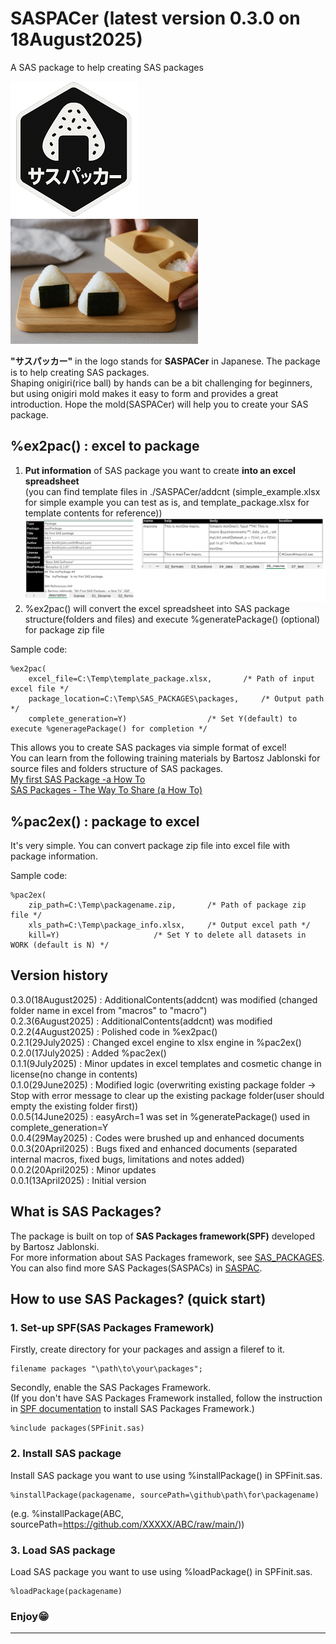 # SASPACer (latest version 0.3.0 on 18August2025)
A SAS package to help creating SAS packages

![logo](https://github.com/Nakaya-Ryo/SASPACer/blob/main/saspacer_logo_small.png)
&nbsp;&nbsp;&nbsp;&nbsp;&nbsp;&nbsp;&nbsp;&nbsp;&nbsp;&nbsp;&nbsp;&nbsp;&nbsp;&nbsp;&nbsp;&nbsp;&nbsp;&nbsp;&nbsp;&nbsp;
<img src="https://github.com/Nakaya-Ryo/SASPACer/blob/main/onigiri.png?raw=true" alt="onigiri" width="300"/>

**"サスパッカー"** in the logo stands for **SASPACer** in Japanese. The package is to help creating SAS packages. <br>Shaping onigiri(rice ball) by hands can be a bit challenging for beginners, but using onigiri mold makes it easy to form and provides a great introduction. Hope the mold(SASPACer) will help you to create your SAS package.

## %ex2pac() : excel to package
1. **Put information** of SAS package you want to create **into an excel spreadsheet** <br>(you can find template files in ./SASPACer/addcnt (simple_example.xlsx for simple example you can test as is, and template_package.xlsx for template contents for reference))
![excel](./excel_image.png)
2. %ex2pac() will convert the excel spreadsheet into SAS package structure(folders and files) and execute %generatePackage() (optional) for package zip file

Sample code:
~~~sas
%ex2pac(
	excel_file=C:\Temp\template_package.xlsx,		/* Path of input excel file */
	package_location=C:\Temp\SAS_PACKAGES\packages,		/* Output path */
	complete_generation=Y)					/* Set Y(default) to execute %generagePackage() for completion */
~~~
This allows you to create SAS packages via simple format of excel!  
You can learn from the following training materials by Bartosz Jablonski for source files and folders structure of SAS packages.  
[My first SAS Package -a How To](https://github.com/yabwon/SAS_PACKAGES/blob/main/SPF/Documentation/SAS(r)%20packages%20-%20the%20way%20to%20share%20(a%20how%20to)-%20Paper%204725-2020%20-%20extended.pdf)   
[SAS Packages - The Way To Share (a How To)](https://github.com/yabwon/SAS_PACKAGES/blob/main/SPF/Documentation/SAS(r)%20packages%20-%20the%20way%20to%20share%20(a%20how%20to)-%20Paper%204725-2020%20-%20extended.pdf)  

## %pac2ex() : package to excel  
It's very simple. You can convert package zip file into excel file with package information.   

Sample code:
~~~sas
%pac2ex(
	zip_path=C:\Temp\packagename.zip,		/* Path of package zip file */
	xls_path=C:\Temp\package_info.xlsx,		/* Output excel path */
	kill=Y)						/* Set Y to delete all datasets in WORK (default is N) */
~~~

## Version history  
0.3.0(18August2025)	: AdditionalContents(addcnt) was modified (changed folder name in excel from "macros" to "macro")  
0.2.3(6August2025)	: AdditionalContents(addcnt) was modified  
0.2.2(4August2025)	: Polished code in %ex2pac()  
0.2.1(29July2025)	: Changed excel engine to xlsx engine in %pac2ex()  
0.2.0(17July2025)	: Added %pac2ex()  
0.1.1(9July2025)	: Minor updates in excel templates and cosmetic change in license(no change in contents)  
0.1.0(29June2025)	: Modified logic (overwriting existing package folder -> Stop with error message to clear up the existing package folder(user should empty the existing folder first))  
0.0.5(14June2025)	: easyArch=1 was set in %generatePackage() used in complete_generation=Y  
0.0.4(29May2025)	: Codes were brushed up and enhanced documents  
0.0.3(20April2025)	: Bugs fixed and enhanced documents (separated internal macros, fixed bugs, limitations and notes added)  
0.0.2(20April2025)	: Minor updates  
0.0.1(13April2025)	: Initial version

## What is SAS Packages?
The package is built on top of **SAS Packages framework(SPF)** developed by Bartosz Jablonski.  
For more information about SAS Packages framework, see [SAS_PACKAGES](https://github.com/yabwon/SAS_PACKAGES).  
You can also find more SAS Packages(SASPACs) in [SASPAC](https://github.com/SASPAC).

## How to use SAS Packages? (quick start)
### 1. Set-up SPF(SAS Packages Framework)
Firstly, create directory for your packages and assign a fileref to it.
~~~sas      
filename packages "\path\to\your\packages";
~~~
Secondly, enable the SAS Packages Framework.  
(If you don't have SAS Packages Framework installed, follow the instruction in [SPF documentation](https://github.com/yabwon/SAS_PACKAGES/tree/main/SPF/Documentation) to install SAS Packages Framework.)  
~~~sas      
%include packages(SPFinit.sas)
~~~  
### 2. Install SAS package  
Install SAS package you want to use using %installPackage() in SPFinit.sas.
~~~sas      
%installPackage(packagename, sourcePath=\github\path\for\packagename)
~~~
(e.g. %installPackage(ABC, sourcePath=https://github.com/XXXXX/ABC/raw/main/))  
### 3. Load SAS package  
Load SAS package you want to use using %loadPackage() in SPFinit.sas.
~~~sas      
%loadPackage(packagename)
~~~
### Enjoy😁
---

